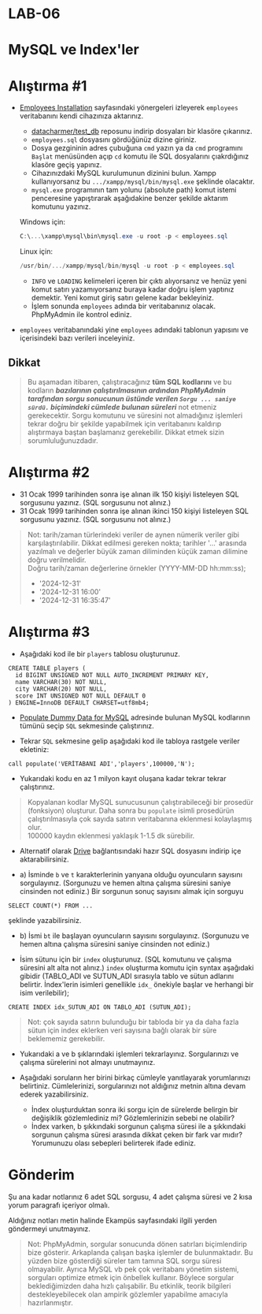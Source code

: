 # LAB-06

# MySQL ve Index'ler

# Alıştırma #1
- [Employees Installation](https://dev.mysql.com/doc/employee/en/employees-installation.html) sayfasındaki yönergeleri izleyerek `employees` veritabanını kendi cihazınıza aktarınız.
  - [datacharmer/test_db](https://github.com/datacharmer/test_db) reposunu indirip dosyaları bir klasöre çıkarınız.
  - `employees.sql` dosyasını gördüğünüz dizine giriniz.
  - Dosya gezgininin adres çubuğuna `cmd` yazın ya da `cmd` programını `Başlat` menüsünden açıp `cd` komutu ile SQL dosyalarını çıakrdığınız klasöre geçiş yapınız.
  - Cihazınızdaki MySQL kurulumunun dizinini bulun. Xampp kullanıyorsanız bu `.../xampp/mysql/bin/mysql.exe` şeklinde olacaktır.
  - `mysql.exe` programının tam yolunu (absolute path) komut istemi penceresine yapıştırarak aşağıdakine benzer şekilde aktarım komutunu yazınız.
  
  Windows için:
  ```powershell
  C:\...\xampp\mysql\bin\mysql.exe -u root -p < employees.sql
  ```

  Linux için:
  ```powershell
  /usr/bin/.../xampp/mysql/bin/mysql -u root -p < employees.sql
  ```
  
  - `INFO` ve `LOADING` kelimeleri içeren bir çıktı alıyorsanız ve henüz yeni komut satırı yazamıyorsanız buraya kadar doğru işlem yaptınız demektir. Yeni komut giriş satırı gelene kadar bekleyiniz.
  - İşlem sonunda `employees` adında bir veritabanınız olacak. PhpMyAdmin ile kontrol ediniz.

- `employees` veritabanındaki yine `employees` adındaki tablonun yapısını ve içerisindeki bazı verileri inceleyiniz.

## Dikkat
> Bu aşamadan itibaren, çalıştıracağınız **tüm SQL kodlarını** ve bu kodların ***bazılarının çalıştırılmasının ardından PhpMyAdmin tarafından sorgu sonucunun üstünde verilen `Sorgu ... saniye sürdü.` biçimindeki cümlede bulunan süreleri*** not etmeniz gerekecektir.
> Sorgu komutunu ve süresini not almadığınız işlemleri tekrar doğru bir şekilde yapabilmek için veritabanını kaldırıp alıştırmaya baştan başlamanız gerekebilir. Dikkat etmek sizin sorumluluğunuzdadır.


# Alıştırma #2

- 31 Ocak 1999 tarihinden sonra işe alınan ilk 150 kişiyi listeleyen SQL sorgusunu yazınız. (SQL sorgusunu not alınız.)
- 31 Ocak 1999 tarihinden sonra işe alınan ikinci 150 kişiyi listeleyen SQL sorgusunu yazınız. (SQL sorgusunu not alınız.)

> Not: tarih/zaman türlerindeki veriler de aynen nümerik veriler gibi karşılaştırılabilir. Dikkat edilmesi gereken nokta; tarihler '...' arasında yazılmalı ve değerler büyük zaman diliminden küçük zaman dilimine doğru verilmelidir. \
> Doğru tarih/zaman değerlerine örnekler (YYYY-MM-DD hh:mm:ss);
> - '2024-12-31'
> - '2024-12-31 16:00'
> - '2024-12-31 16:35:47'

# Alıştırma #3

- Aşağıdaki kod ile bir `players` tablosu oluşturunuz.

```mysql
CREATE TABLE players (
  id BIGINT UNSIGNED NOT NULL AUTO_INCREMENT PRIMARY KEY,
  name VARCHAR(30) NOT NULL,
  city VARCHAR(20) NOT NULL,
  score INT UNSIGNED NOT NULL DEFAULT 0
) ENGINE=InnoDB DEFAULT CHARSET=utf8mb4;
```

- [Populate Dummy Data for MySQL](https://raw.githubusercontent.com/kedarvj/mysql-random-data-generator/master/populate.sql) adresinde bulunan MySQL kodlarının tümünü seçip `SQL` sekmesinde çalıştırınız.

- Tekrar `SQL` sekmesine gelip aşağıdaki kod ile tabloya rastgele veriler ekletiniz:

```mysql
call populate('VERİTABANI ADI','players',100000,'N');
```

- Yukarıdaki kodu en az 1 milyon kayıt oluşana kadar tekrar tekrar çalıştırınız.

> Kopyalanan kodlar MySQL sunucusunun çalıştırabileceği bir prosedür (fonksiyon) oluşturur.
> Daha sonra bu `populate` isimli prosedürün çalıştırılmasıyla çok sayıda satırın veritabanına eklenmesi kolaylaşmış olur. \
> 100000 kaydın eklenmesi yaklaşık 1-1.5 dk sürebilir.

- Alternatif olarak [Drive](https://drive.google.com/file/d/1jLJw5aDnb7kcDGpztXBBO7AV1vIXLK2m/view?usp=sharing) bağlantısındaki hazır SQL dosyasını indirip içe aktarabilirsiniz.

- a) İsminde `b` ve `t` karakterlerinin yanyana olduğu oyuncuların sayısını sorgulayınız. (Sorgunuzu ve hemen altına çalışma süresini saniye cinsinden not ediniz.) Bir sorgunun sonuç sayısını almak için sorguyu

```mysql
SELECT COUNT(*) FROM ...
```

şeklinde yazabilirsiniz.

- b) İsmi `bt` ile başlayan oyuncuların sayısını sorgulayınız. (Sorgunuzu ve hemen altına çalışma süresini saniye cinsinden not ediniz.)

- İsim sütunu için bir `index` oluşturunuz. (SQL komutunu ve çalışma süresini alt alta not alınız.) `index` oluşturma komutu için syntax aşağıdaki gibidir (TABLO_ADI ve SUTUN_ADI sırasıyla tablo ve sütun adlarını belirtir. İndex'lerin isimleri genellikle `idx_` önekiyle başlar ve herhangi bir isim verilebilir);

```mysql
CREATE INDEX idx_SUTUN_ADI ON TABLO_ADI (SUTUN_ADI);
```

> Not: çok sayıda satırın bulunduğu bir tabloda bir ya da daha fazla sütun için index eklerken veri sayısına bağlı olarak bir süre beklememiz gerekebilir.

- Yukarıdaki a ve b şıklarındaki işlemleri tekrarlayınız. Sorgularınızı ve çalışma sürelerini not almayı unutmayınız.

- Aşağıdaki soruların her birini birkaç cümleyle yanıtlayarak yorumlarınızı belirtiniz. Cümlelerinizi, sorgularınızı not aldığınız metnin altına devam ederek yazabilirsiniz.

    - İndex oluşturduktan sonra iki sorgu için de sürelerde belirgin bir değişiklik gözlemlediniz mi? Gözlemlerinizin sebebi ne olabilir?
    - İndex varken, b şıkkındaki sorgunun çalışma süresi ile a şıkkındaki sorgunun çalışma süresi arasında dikkat çeken bir fark var mıdır? Yorumunuzu olası sebepleri belirterek ifade ediniz.



# Gönderim

Şu ana kadar notlarınız 6 adet SQL sorgusu, 4 adet çalışma süresi ve 2 kısa yorum paragrafı içeriyor olmalı. 

Aldığınız notları metin halinde Ekampüs sayfasındaki ilgili yerden göndermeyi unutmayınız.


> Not: PhpMyAdmin, sorgular sonucunda dönen satırları biçimlendirip bize gösterir. Arkaplanda çalışan başka işlemler de bulunmaktadır. Bu yüzden bize gösterdiği süreler tam tamına SQL sorgu süresi olmayabilir. Ayrıca MySQL vb pek çok veritabanı yönetim sistemi, sorguları optimize etmek için önbellek kullanır. Böylece sorgular beklediğimizden daha hızlı çalışabilir. Bu etkinlik, teorik bilgileri destekleyebilecek olan ampirik gözlemler yapabilme amacıyla hazırlanmıştır.

